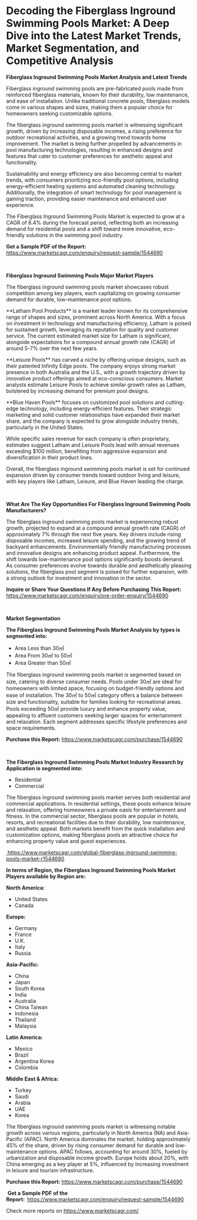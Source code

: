 <p><h1>Decoding the Fiberglass Inground Swimming Pools Market: A Deep Dive into the Latest Market Trends, Market Segmentation, and Competitive Analysis</h1></p><p><strong>Fiberglass Inground Swimming Pools Market Analysis and Latest Trends</strong></p>
<p><p>Fiberglass inground swimming pools are pre-fabricated pools made from reinforced fiberglass materials, known for their durability, low maintenance, and ease of installation. Unlike traditional concrete pools, fiberglass models come in various shapes and sizes, making them a popular choice for homeowners seeking customizable options.</p><p>The fiberglass inground swimming pools market is witnessing significant growth, driven by increasing disposable incomes, a rising preference for outdoor recreational activities, and a growing trend towards home improvement. The market is being further propelled by advancements in pool manufacturing technologies, resulting in enhanced designs and features that cater to customer preferences for aesthetic appeal and functionality.</p><p>Sustainability and energy efficiency are also becoming central to market trends, with consumers prioritizing eco-friendly pool options, including energy-efficient heating systems and automated cleaning technology. Additionally, the integration of smart technology for pool management is gaining traction, providing easier maintenance and enhanced user experience.</p><p>The Fiberglass Inground Swimming Pools Market is expected to grow at a CAGR of 8.4% during the forecast period, reflecting both an increasing demand for residential pools and a shift toward more innovative, eco-friendly solutions in the swimming pool industry.</p></p>
<p><strong>Get a Sample PDF of the Report:&nbsp;</strong> <a href="https://www.marketscagr.com/enquiry/request-sample/1544690?utm_campaign=3137&utm_medium=2&utm_source=Github&utm_content=ia&utm_term=04042025&utm_id=fiberglass-inground-swimming-pools">https://www.marketscagr.com/enquiry/request-sample/1544690</a></p>
<p>&nbsp;</p>
<p><strong>Fiberglass Inground Swimming Pools Major Market Players</strong></p>
<p><p>The fiberglass inground swimming pools market showcases robust competition among key players, each capitalizing on growing consumer demand for durable, low-maintenance pool options. </p><p>**Latham Pool Products** is a market leader known for its comprehensive range of shapes and sizes, prominent across North America. With a focus on investment in technology and manufacturing efficiency, Latham is poised for sustained growth, leveraging its reputation for quality and customer service. The current estimated market size for Latham is significant, alongside expectations for a compound annual growth rate (CAGR) of around 5-7% over the next few years.</p><p>**Leisure Pools** has carved a niche by offering unique designs, such as their patented Infinity Edge pools. The company enjoys strong market presence in both Australia and the U.S., with a growth trajectory driven by innovative product offerings aimed at eco-conscious consumers. Market analysts estimate Leisure Pools to achieve similar growth rates as Latham, bolstered by increasing demand for premium pool designs.</p><p>**Blue Haven Pools** focuses on customized pool solutions and cutting-edge technology, including energy-efficient features. Their strategic marketing and solid customer relationships have expanded their market share, and the company is expected to grow alongside industry trends, particularly in the United States.</p><p>While specific sales revenue for each company is often proprietary, estimates suggest Latham and Leisure Pools lead with annual revenues exceeding $100 million, benefiting from aggressive expansion and diversification in their product lines.</p><p>Overall, the fiberglass inground swimming pools market is set for continued expansion driven by consumer trends toward outdoor living and leisure, with key players like Latham, Leisure, and Blue Haven leading the charge.</p></p>
<p>&nbsp;</p>
<p><strong>What Are The Key Opportunities For Fiberglass Inground Swimming Pools Manufacturers?</strong></p>
<p><p>The fiberglass inground swimming pools market is experiencing robust growth, projected to expand at a compound annual growth rate (CAGR) of approximately 7% through the next five years. Key drivers include rising disposable incomes, increased leisure spending, and the growing trend of backyard enhancements. Environmentally friendly manufacturing processes and innovative designs are enhancing product appeal. Furthermore, the shift towards low-maintenance pool options significantly boosts demand. As consumer preferences evolve towards durable and aesthetically pleasing solutions, the fiberglass pool segment is poised for further expansion, with a strong outlook for investment and innovation in the sector.</p></p>
<p><strong>Inquire or Share Your Questions If Any Before Purchasing This Report:</strong> <a href="https://www.marketscagr.com/enquiry/pre-order-enquiry/1544690?utm_campaign=3137&utm_medium=2&utm_source=Github&utm_content=ia&utm_term=04042025&utm_id=fiberglass-inground-swimming-pools">https://www.marketscagr.com/enquiry/pre-order-enquiry/1544690</a></p>
<p>&nbsp;</p>
<p><strong>Market Segmentation</strong></p>
<p><strong>The Fiberglass Inground Swimming Pools Market Analysis by types is segmented into:</strong></p>
<p><ul><li>Area Less than 30㎡</li><li>Area From 30㎡ to 50㎡</li><li>Area Greater than 50㎡</li></ul></p>
<p><p>The fiberglass inground swimming pools market is segmented based on size, catering to diverse consumer needs. Pools under 30㎡ are ideal for homeowners with limited space, focusing on budget-friendly options and ease of installation. The 30㎡ to 50㎡ category offers a balance between size and functionality, suitable for families looking for recreational areas. Pools exceeding 50㎡ provide luxury and enhance property value, appealing to affluent customers seeking larger spaces for entertainment and relaxation. Each segment addresses specific lifestyle preferences and space requirements.</p></p>
<p><strong>Purchase this Report:&nbsp;</strong><a href="https://www.marketscagr.com/purchase/1544690?utm_campaign=3137&utm_medium=2&utm_source=Github&utm_content=ia&utm_term=04042025&utm_id=fiberglass-inground-swimming-pools">https://www.marketscagr.com/purchase/1544690</a></p>
<p>&nbsp;</p>
<p><strong>The Fiberglass Inground Swimming Pools Market Industry Research by Application is segmented into:</strong></p>
<p><ul><li>Residential</li><li>Commercial</li></ul></p>
<p><p>The fiberglass inground swimming pools market serves both residential and commercial applications. In residential settings, these pools enhance leisure and relaxation, offering homeowners a private oasis for entertainment and fitness. In the commercial sector, fiberglass pools are popular in hotels, resorts, and recreational facilities due to their durability, low maintenance, and aesthetic appeal. Both markets benefit from the quick installation and customization options, making fiberglass pools an attractive choice for enhancing property value and guest experiences.</p></p>
<p><a href="https://www.marketscagr.com/global-fiberglass-inground-swimming-pools-market-r1544690?utm_campaign=3137&utm_medium=2&utm_source=Github&utm_content=ia&utm_term=04042025&utm_id=fiberglass-inground-swimming-pools">&nbsp;https://www.marketscagr.com/global-fiberglass-inground-swimming-pools-market-r1544690</a></p>
<p><strong>In terms of Region, the Fiberglass Inground Swimming Pools Market Players available by Region are:</strong></p>
<p>
    <p> <strong> North America: </strong>
        <ul>
            <li>United States</li>
            <li>Canada</li>
        </ul>
        </p> 
    <p> <strong> Europe: </strong>
        <ul>
            <li>Germany</li>
            <li>France</li>
            <li>U.K.</li>
            <li>Italy</li>
            <li>Russia</li>
        </ul>
        </p> 
    <p> <strong> Asia-Pacific: </strong>
        <ul>
            <li>China</li>
            <li>Japan</li>
            <li>South Korea</li>
            <li>India</li>
            <li>Australia</li>
            <li>China Taiwan</li>
            <li>Indonesia</li>
            <li>Thailand</li>
            <li>Malaysia</li>
        </ul>
        </p> 
    <p> <strong> Latin America: </strong>
        <ul>
            <li>Mexico</li>
            <li>Brazil</li>
            <li>Argentina Korea</li>
            <li>Colombia</li>
        </ul>
        </p> 
    <p> <strong> Middle East & Africa: </strong>
        <ul>
            <li>Turkey</li>
            <li>Saudi</li>
            <li>Arabia</li>
            <li>UAE</li>
            <li>Korea</li>
        </ul>
    </p>
    </p>
<p><p>The fiberglass inground swimming pools market is witnessing notable growth across various regions, particularly in North America (NA) and Asia-Pacific (APAC). North America dominates the market, holding approximately 45% of the share, driven by rising consumer demand for durable and low-maintenance options. APAC follows, accounting for around 30%, fueled by urbanization and disposable income growth. Europe holds about 20%, with China emerging as a key player at 5%, influenced by increasing investment in leisure and tourism infrastructure.</p></p>
<p><strong>Purchase this Report: </strong><a href="https://www.marketscagr.com/purchase/1544690?utm_campaign=3137&utm_medium=2&utm_source=Github&utm_content=ia&utm_term=04042025&utm_id=fiberglass-inground-swimming-pools">https://www.marketscagr.com/purchase/1544690</a></p>
<p>&nbsp;<strong>Get a Sample PDF of the Report:&nbsp;&nbsp;</strong><a href="https://www.marketscagr.com/enquiry/request-sample/1544690?utm_campaign=3137&utm_medium=2&utm_source=Github&utm_content=ia&utm_term=04042025&utm_id=fiberglass-inground-swimming-pools">https://www.marketscagr.com/enquiry/request-sample/1544690</a></p>
<p><strong></strong></p>
<p>Check more reports on <a href="https://www.marketscagr.com/?utm_campaign=3137&utm_medium=2&utm_source=Github&utm_content=ia&utm_term=04042025&utm_id=fiberglass-inground-swimming-pools">https://www.marketscagr.com/</a></p>
